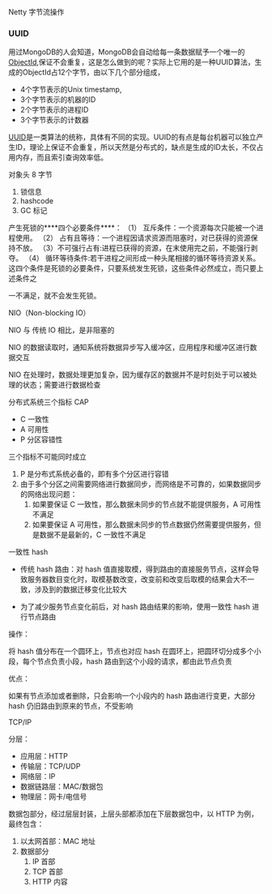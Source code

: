 Netty 字节流操作



### UUID

用过MongoDB的人会知道，MongoDB会自动给每一条数据赋予一个唯一的[ObjectId](https://docs.mongodb.com/manual/reference/method/ObjectId/),保证不会重复，这是怎么做到的呢？实际上它用的是一种UUID算法，生成的ObjectId占12个字节，由以下几个部分组成，

- 4个字节表示的Unix timestamp,
- 3个字节表示的机器的ID
- 2个字节表示的进程ID
- 3个字节表示的计数器

[UUID](https://en.wikipedia.org/wiki/Universally_unique_identifier)是一类算法的统称，具体有不同的实现。UUID的有点是每台机器可以独立产生ID，理论上保证不会重复，所以天然是分布式的，缺点是生成的ID太长，不仅占用内存，而且索引查询效率低。



对象头 8 字节

1. 锁信息
2. hashcode
3. GC 标记



产生死锁的***\*四个必要条件\****：
（1） 互斥条件：一个资源每次只能被一个进程使用。
（2） 占有且等待：一个进程因请求资源而阻塞时，对已获得的资源保持不放。
（3）不可强行占有:进程已获得的资源，在末使用完之前，不能强行剥夺。
（4） 循环等待条件:若干进程之间形成一种头尾相接的循环等待资源关系。
这四个条件是死锁的必要条件，只要系统发生死锁，这些条件必然成立，而只要上述条件之

一不满足，就不会发生死锁。



NIO（Non-blocking IO）

NIO 与 传统 IO 相比，是非阻塞的

NIO 的数据读取时，通知系统将数据异步写入缓冲区，应用程序和缓冲区进行数据交互

NIO 在处理时，数据处理更加复杂，因为缓存区的数据并不是时刻处于可以被处理的状态；需要进行数据检查



分布式系统三个指标 CAP

* C 一致性
* A 可用性
* P 分区容错性

三个指标不可能同时成立

1. P 是分布式系统必备的，即有多个分区进行容错
2. 由于多个分区之间需要网络进行数据同步，而网络是不可靠的，如果数据同步的网络出现问题：
   1. 如果要保证 C 一致性，那么数据未同步的节点就不能提供服务，A 可用性不满足
   2. 如果要保证 A 可用性，那么数据未同步的节点数据仍然需要提供服务，但是数据不是最新的，C 一致性不满足



一致性 hash

* 传统 hash 路由：对 hash 值直接取模，得到路由的直接服务节点，这样会导致服务器数目变化时，取模基数改变，改变前和改变后取模的结果会大不一致，涉及到的数据迁移变化比较大

* 为了减少服务节点变化前后，对 hash 路由结果的影响，使用一致性 hash 进行节点路由

操作：

将 hash 值分布在一个圆环上，节点也对应 hash 在圆环上，把圆环切分成多个小段，每个节点负责小段，hash 路由到这个小段的请求，都由此节点负责

优点：

如果有节点添加或者删除，只会影响一个小段内的 hash 路由进行变更，大部分 hash 仍旧路由到原来的节点，不受影响





TCP/IP

分层：

* 应用层：HTTP
* 传输层：TCP/UDP
* 网络层：IP
* 数据链路层：MAC/数据包
* 物理层：网卡/电信号



数据包部分，经过层层封装，上层头部都添加在下层数据包中，以 HTTP 为例，最终包含：

1. 以太网首部：MAC 地址
2. 数据部分
   1. IP 首部
   2. TCP 首部
   3. HTTP 内容



